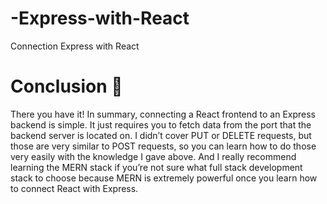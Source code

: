 # -Express-with-React
Connection Express with React
# Conclusion 🏁
There you have it! In summary, connecting a React frontend to an Express backend is simple. It just requires you to fetch data from the port that the backend server is located on. I didn’t cover PUT or DELETE requests, but those are very similar to POST requests, so you can learn how to do those very easily with the knowledge I gave above. And I really recommend learning the MERN stack if you’re not sure what full stack development stack to choose because MERN is extremely powerful once you learn how to connect React with Express. 
 
 
 
 
 

